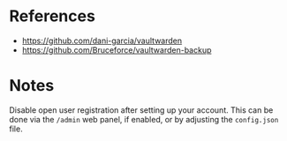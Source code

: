 # References

- https://github.com/dani-garcia/vaultwarden
- https://github.com/Bruceforce/vaultwarden-backup

# Notes

Disable open user registration after setting up your account. This can be done via the `/admin` web panel, if enabled, or by adjusting the `config.json` file.
